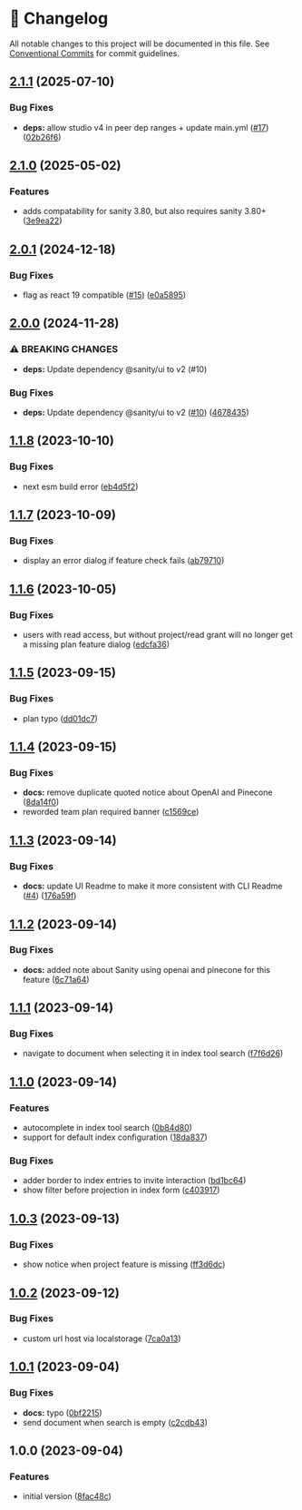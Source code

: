 <!-- markdownlint-disable --><!-- textlint-disable -->

# 📓 Changelog

All notable changes to this project will be documented in this file. See
[Conventional Commits](https://conventionalcommits.org) for commit guidelines.

## [2.1.1](https://github.com/sanity-io/embeddings-index-ui/compare/v2.1.0...v2.1.1) (2025-07-10)

### Bug Fixes

- **deps:** allow studio v4 in peer dep ranges + update main.yml ([#17](https://github.com/sanity-io/embeddings-index-ui/issues/17)) ([02b26f6](https://github.com/sanity-io/embeddings-index-ui/commit/02b26f602e2059926f1cda982aa608d0521ab848))

## [2.1.0](https://github.com/sanity-io/embeddings-index-ui/compare/v2.0.1...v2.1.0) (2025-05-02)

### Features

- adds compatability for sanity 3.80, but also requires sanity 3.80+ ([3e9ea22](https://github.com/sanity-io/embeddings-index-ui/commit/3e9ea227317e865caee0fddd0b577da266319d33))

## [2.0.1](https://github.com/sanity-io/embeddings-index-ui/compare/v2.0.0...v2.0.1) (2024-12-18)

### Bug Fixes

- flag as react 19 compatible ([#15](https://github.com/sanity-io/embeddings-index-ui/issues/15)) ([e0a5895](https://github.com/sanity-io/embeddings-index-ui/commit/e0a5895e1cfac6cbc7a5aeb4fdcfbc11a4dc94de))

## [2.0.0](https://github.com/sanity-io/embeddings-index-ui/compare/v1.1.8...v2.0.0) (2024-11-28)

### ⚠ BREAKING CHANGES

- **deps:** Update dependency @sanity/ui to v2 (#10)

### Bug Fixes

- **deps:** Update dependency @sanity/ui to v2 ([#10](https://github.com/sanity-io/embeddings-index-ui/issues/10)) ([4678435](https://github.com/sanity-io/embeddings-index-ui/commit/4678435809d43f6a2d6e239852888ffb8f71be19))

## [1.1.8](https://github.com/sanity-io/embeddings-index-ui/compare/v1.1.7...v1.1.8) (2023-10-10)

### Bug Fixes

- next esm build error ([eb4d5f2](https://github.com/sanity-io/embeddings-index-ui/commit/eb4d5f272ecadf4b271d58b89ee34145f789316b))

## [1.1.7](https://github.com/sanity-io/embeddings-index-ui/compare/v1.1.6...v1.1.7) (2023-10-09)

### Bug Fixes

- display an error dialog if feature check fails ([ab79710](https://github.com/sanity-io/embeddings-index-ui/commit/ab797104079f05d7ad97a18a70ebba128560f2f2))

## [1.1.6](https://github.com/sanity-io/embeddings-index-ui/compare/v1.1.5...v1.1.6) (2023-10-05)

### Bug Fixes

- users with read access, but without project/read grant will no longer get a missing plan feature dialog ([edcfa36](https://github.com/sanity-io/embeddings-index-ui/commit/edcfa36f4a4ccea8f5342f2eeaa10db46bbb6c58))

## [1.1.5](https://github.com/sanity-io/embeddings-index-ui/compare/v1.1.4...v1.1.5) (2023-09-15)

### Bug Fixes

- plan typo ([dd01dc7](https://github.com/sanity-io/embeddings-index-ui/commit/dd01dc73b88e5b8716c8196f527b51de2140e8e4))

## [1.1.4](https://github.com/sanity-io/embeddings-index-ui/compare/v1.1.3...v1.1.4) (2023-09-15)

### Bug Fixes

- **docs:** remove duplicate quoted notice about OpenAI and Pinecone ([8da14f0](https://github.com/sanity-io/embeddings-index-ui/commit/8da14f061b26310dcec8efa9abfa59561eee37fe))
- reworded team plan required banner ([c1569ce](https://github.com/sanity-io/embeddings-index-ui/commit/c1569ce451d2279f1d711379107ddba3ca2d28aa))

## [1.1.3](https://github.com/sanity-io/embeddings-index-ui/compare/v1.1.2...v1.1.3) (2023-09-14)

### Bug Fixes

- **docs:** update UI Readme to make it more consistent with CLI Readme ([#4](https://github.com/sanity-io/embeddings-index-ui/issues/4)) ([176a59f](https://github.com/sanity-io/embeddings-index-ui/commit/176a59faf97be5490ae0a0b1d58d7d96712a285c))

## [1.1.2](https://github.com/sanity-io/embeddings-index-ui/compare/v1.1.1...v1.1.2) (2023-09-14)

### Bug Fixes

- **docs:** added note about Sanity using openai and pinecone for this feature ([6c71a64](https://github.com/sanity-io/embeddings-index-ui/commit/6c71a64e6ce0ed2ccbfd77750ce4af4182b04a0a))

## [1.1.1](https://github.com/sanity-io/embeddings-index-ui/compare/v1.1.0...v1.1.1) (2023-09-14)

### Bug Fixes

- navigate to document when selecting it in index tool search ([f7f6d26](https://github.com/sanity-io/embeddings-index-ui/commit/f7f6d26e1a5c3ae2d8a0adfaed2e30c4faf71ba0))

## [1.1.0](https://github.com/sanity-io/embeddings-index-ui/compare/v1.0.3...v1.1.0) (2023-09-14)

### Features

- autocomplete in index tool search ([0b84d80](https://github.com/sanity-io/embeddings-index-ui/commit/0b84d80e63d1cde83856d2443c2731fdd67a7654))
- support for default index configuration ([18da837](https://github.com/sanity-io/embeddings-index-ui/commit/18da837aabcaa9b64233d16167e4aa32d562f09c))

### Bug Fixes

- adder border to index entries to invite interaction ([bd1bc64](https://github.com/sanity-io/embeddings-index-ui/commit/bd1bc64c7ee988bef390ec5e5465f32d5eb4b611))
- show filter before projection in index form ([c403917](https://github.com/sanity-io/embeddings-index-ui/commit/c4039177e6824fcea5c2936df899ea7235813e42))

## [1.0.3](https://github.com/sanity-io/embeddings-index-ui/compare/v1.0.2...v1.0.3) (2023-09-13)

### Bug Fixes

- show notice when project feature is missing ([ff3d6dc](https://github.com/sanity-io/embeddings-index-ui/commit/ff3d6dc79c3944c9a6e938ae6a3059d108d2722b))

## [1.0.2](https://github.com/sanity-io/embeddings-index-ui/compare/v1.0.1...v1.0.2) (2023-09-12)

### Bug Fixes

- custom url host via localstorage ([7ca0a13](https://github.com/sanity-io/embeddings-index-ui/commit/7ca0a132007dab02f1b0c682a6f309f4cf6fe460))

## [1.0.1](https://github.com/sanity-io/embeddings-index-ui/compare/v1.0.0...v1.0.1) (2023-09-04)

### Bug Fixes

- **docs:** typo ([0bf2215](https://github.com/sanity-io/embeddings-index-ui/commit/0bf2215eebf946e60b0af4afeda365d307b64c7e))
- send document when search is empty ([c2cdb43](https://github.com/sanity-io/embeddings-index-ui/commit/c2cdb436b5ae0a08d14bfb16ad2b039f78558134))

## 1.0.0 (2023-09-04)

### Features

- initial version ([8fac48c](https://github.com/sanity-io/embeddings-index-ui/commit/8fac48cba2405430681c43904fc1b11ffa95b761))
